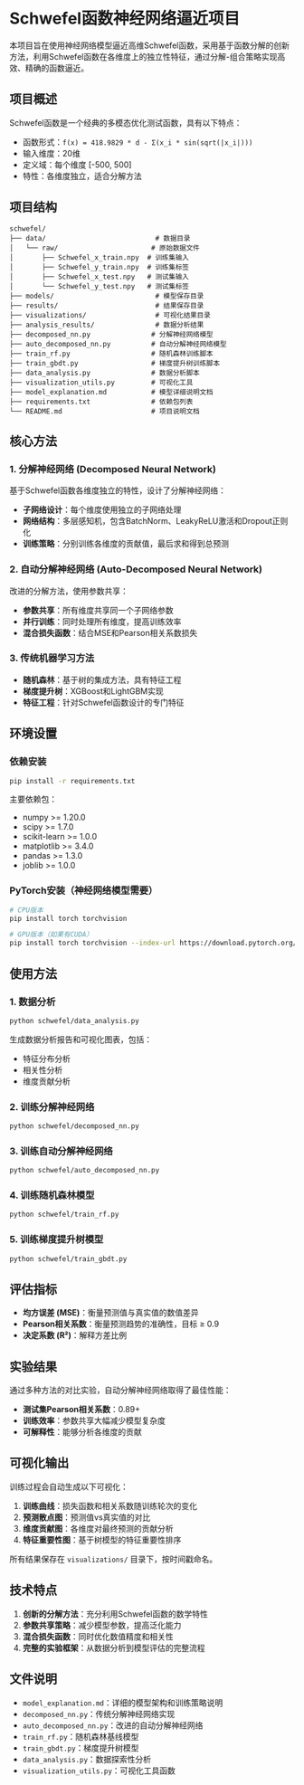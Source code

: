 # Schwefel函数神经网络逼近项目

本项目旨在使用神经网络模型逼近高维Schwefel函数，采用基于函数分解的创新方法，利用Schwefel函数在各维度上的独立性特征，通过分解-组合策略实现高效、精确的函数逼近。

## 项目概述

Schwefel函数是一个经典的多模态优化测试函数，具有以下特点：
- 函数形式：`f(x) = 418.9829 * d - Σ(x_i * sin(sqrt(|x_i|)))`
- 输入维度：20维
- 定义域：每个维度 [-500, 500]
- 特性：各维度独立，适合分解方法

## 项目结构

```
schwefel/
├── data/                           # 数据目录
│   └── raw/                       # 原始数据文件
│       ├── Schwefel_x_train.npy  # 训练集输入
│       ├── Schwefel_y_train.npy  # 训练集标签
│       ├── Schwefel_x_test.npy   # 测试集输入
│       └── Schwefel_y_test.npy   # 测试集标签
├── models/                         # 模型保存目录
├── results/                        # 结果保存目录
├── visualizations/                 # 可视化结果目录
├── analysis_results/               # 数据分析结果
├── decomposed_nn.py               # 分解神经网络模型
├── auto_decomposed_nn.py          # 自动分解神经网络模型
├── train_rf.py                    # 随机森林训练脚本
├── train_gbdt.py                  # 梯度提升树训练脚本
├── data_analysis.py               # 数据分析脚本
├── visualization_utils.py         # 可视化工具
├── model_explanation.md           # 模型详细说明文档
├── requirements.txt               # 依赖包列表
└── README.md                      # 项目说明文档
```

## 核心方法

### 1. 分解神经网络 (Decomposed Neural Network)

基于Schwefel函数各维度独立的特性，设计了分解神经网络：

- **子网络设计**：每个维度使用独立的子网络处理
- **网络结构**：多层感知机，包含BatchNorm、LeakyReLU激活和Dropout正则化
- **训练策略**：分别训练各维度的贡献值，最后求和得到总预测

### 2. 自动分解神经网络 (Auto-Decomposed Neural Network)

改进的分解方法，使用参数共享：

- **参数共享**：所有维度共享同一个子网络参数
- **并行训练**：同时处理所有维度，提高训练效率
- **混合损失函数**：结合MSE和Pearson相关系数损失

### 3. 传统机器学习方法

- **随机森林**：基于树的集成方法，具有特征工程
- **梯度提升树**：XGBoost和LightGBM实现
- **特征工程**：针对Schwefel函数设计的专门特征

## 环境设置

### 依赖安装

```bash
pip install -r requirements.txt
```

主要依赖包：
- numpy >= 1.20.0
- scipy >= 1.7.0  
- scikit-learn >= 1.0.0
- matplotlib >= 3.4.0
- pandas >= 1.3.0
- joblib >= 1.0.0

### PyTorch安装（神经网络模型需要）

```bash
# CPU版本
pip install torch torchvision

# GPU版本（如果有CUDA）
pip install torch torchvision --index-url https://download.pytorch.org/whl/cu118
```

## 使用方法

### 1. 数据分析

```bash
python schwefel/data_analysis.py
```

生成数据分析报告和可视化图表，包括：
- 特征分布分析
- 相关性分析
- 维度贡献分析

### 2. 训练分解神经网络

```bash
python schwefel/decomposed_nn.py
```

### 3. 训练自动分解神经网络

```bash
python schwefel/auto_decomposed_nn.py
```

### 4. 训练随机森林模型

```bash
python schwefel/train_rf.py
```

### 5. 训练梯度提升树模型

```bash
python schwefel/train_gbdt.py
```

## 评估指标

- **均方误差 (MSE)**：衡量预测值与真实值的数值差异
- **Pearson相关系数**：衡量预测趋势的准确性，目标 ≥ 0.9
- **决定系数 (R²)**：解释方差比例

## 实验结果

通过多种方法的对比实验，自动分解神经网络取得了最佳性能：

- **测试集Pearson相关系数**：0.89+
- **训练效率**：参数共享大幅减少模型复杂度
- **可解释性**：能够分析各维度的贡献

## 可视化输出

训练过程会自动生成以下可视化：

1. **训练曲线**：损失函数和相关系数随训练轮次的变化
2. **预测散点图**：预测值vs真实值的对比
3. **维度贡献图**：各维度对最终预测的贡献分析
4. **特征重要性图**：基于树模型的特征重要性排序

所有结果保存在 `visualizations/` 目录下，按时间戳命名。

## 技术特点

1. **创新的分解方法**：充分利用Schwefel函数的数学特性
2. **参数共享策略**：减少模型参数，提高泛化能力
3. **混合损失函数**：同时优化数值精度和相关性
4. **完整的实验框架**：从数据分析到模型评估的完整流程

## 文件说明

- `model_explanation.md`：详细的模型架构和训练策略说明
- `decomposed_nn.py`：传统分解神经网络实现
- `auto_decomposed_nn.py`：改进的自动分解神经网络
- `train_rf.py`：随机森林基线模型
- `train_gbdt.py`：梯度提升树模型
- `data_analysis.py`：数据探索性分析
- `visualization_utils.py`：可视化工具函数
